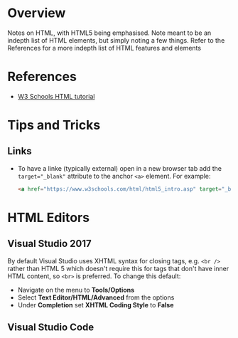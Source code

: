 # Overview

Notes on HTML, with HTML5 being emphasised.  Note meant to be an indepth list of HTML elements, but simply noting a few things.  Refer to the References for a more indepth list of HTML features and elements

# References

* [W3 Schools HTML tutorial](https://www.w3schools.com/html/html5_intro.asp)

# Tips and Tricks

## Links

* To have a linke (typically external) open in a new browser tab add the `target="_blank"` attribute to the anchor `<a>` element.  For example:

  ```html
  <a href="https://www.w3schools.com/html/html5_intro.asp" target="_blank">W3 Schools HTML 5</a><br>
  ```

# HTML Editors

## Visual Studio 2017

By default Visual Studio uses XHTML syntax for closing tags, e.g. `<br />` rather than HTML 5 which doesn't require this for tags that don't have inner HTML content, so `<br>` is preferred.  To change this default:

* Navigate on the menu to **Tools/Options**
* Select **Text Editor/HTML/Advanced** from the options
* Under **Completion** set **XHTML Coding Style** to **False**

## Visual Studio Code

